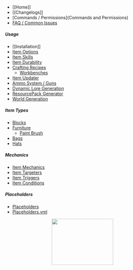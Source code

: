 * [[Home]]
* [[Changelogs]]
* [Commands / Permissions](Commands and Permissions)
* [FAQ / Common Issues](FAQ)

##### Usage
  * [[Installation]]
  * [Item Options](Options)
  * [Item Skills](Usage)
  * [Item Durability](CustomDurability)
  * [Crafting Recipes](Recipes)
    * [Workbenches](Recipes/Workbenches)
  * [Item Updater](Item-Updater)
  * [Ammo System / Guns](Ammo)
  * [Dynamic Lore Generation](Dynamic-Lore-Generation)
  * [ResourcePack Generator](ResourcePack-Generator)
  * [World Generation](World-Generation)

##### Item Types
  * [Blocks](Custom-Blocks)
  * [Furniture](Furniture) 
    * [Paint Brush](Paint-Brush)
  * [Bags](Bags)
  * [Hats](Hats)

##### Mechanics
  * [Item Mechanics](Skills/Mechanics)
  * [Item Targeters](Skills/Targeters)
  * [Item Triggers](Skills/Triggers)
  * [Item Conditions](Skills/Conditions)

##### Placeholders
  * [Placeholders](Placeholders)
  * [Placeholders.yml](placeholders.yml)

<div align="center" width="100px">
<a href="https://bisecthosting.com/mythiccraft">
<img src="https://www.bisecthosting.com/partners/custom-banners/fcbe6cdc-f647-4270-8a5c-b33b91617613.png" width="200px" height="150px" />
</a>
</div>